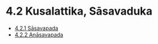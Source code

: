 

# 4.2 Kusalattika, Sāsavaduka

* [4.2.1 Sāsavapada](4.2/4.2.1.md)
* [4.2.2 Anāsavapada](4.2/4.2.2.md)



